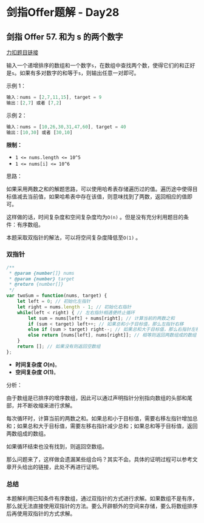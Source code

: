 # **剑指Offer题解 - Day28**

## **剑指 Offer 57. 和为 s 的两个数字**

[力扣题目链接](https://leetcode-cn.com/leetbook/read/illustration-of-algorithm/5832fi/)

输入一个递增排序的数组和一个数字`s`，在数组中查找两个数，使得它们的和正好是`s`。如果有多对数字的和等于`s`，则输出任意一对即可。

示例 1：

```jsx
输入：nums = [2,7,11,15], target = 9
输出：[2,7] 或者 [7,2]
```

示例 2：

```jsx
输入：nums = [10,26,30,31,47,60], target = 40
输出：[10,30] 或者 [30,10]
```

**限制：**

- `1 <= nums.length <= 10^5`
- `1 <= nums[i] <= 10^6`

思路：

如果采用两数之和的解题思路，可以使用哈希表存储遍历过的值。遍历途中使得目标值减去当前值，如果哈希表中存在该值，则意味找到了两数，返回相应的值即可。

这样做的话，时间复杂度和空间复杂度均为`O(n)` 。但是没有充分利用题目的条件：有序数组。

本题采取双指针的解法，可以将空间复杂度降低至`O(1)` 。

### 双指针

```jsx
/**
 * @param {number[]} nums
 * @param {number} target
 * @return {number[]}
 */
var twoSum = function(nums, target) {
    let left = 0; // 初始化左指针
    let right = nums.length - 1; // 初始化右指针
    while(left < right) { // 左右指针相遇便终止循环
        let sum = nums[left] + nums[right]; // 计算当前的两数之和
        if (sum < target) left++; // 如果总和小于目标值，那么左指针右移
        else if (sum > target) right--; // 如果总和大于目标值，那么右指针左移
        else return [nums[left], nums[right]]; // 相等则返回两数组成的数组
    }
    return []; // 如果没有则返回空数组
};
```

- **时间复杂度 *O*(n)**。
- **空间复杂度 *O*(1)**。

分析：

由于数组是已排序的增序数组，因此可以通过声明指针分别指向数组的头部和尾部，并不断收缩来进行求解。

每次循环时，计算当前的两数之和。如果总和小于目标值，需要右移左指针增加总和；如果总和大于目标值，需要左移右指针减少总和；如果总和等于目标值，返回两数组成的数组。

如果循环结束也没有找到，则返回空数组。

那么问题来了，这样做会遗漏某些组合吗？其实不会。具体的证明过程可以参考文章开头给出的链接，此处不再进行证明。

### 总结

本题解利用已知条件有序数组，通过双指针的方式进行求解。如果数组不是有序，那么就无法直接使用双指针的方法。要么开辟额外的空间来存储，要么将数组排序后再使用双指针的方式求解。
